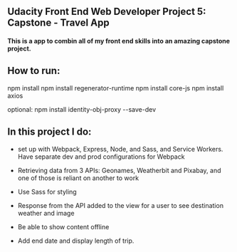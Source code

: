 ## Udacity Front End Web Developer Project 5: Capstone - Travel App
#### This is a app to combin all of my front end skills into an amazing capstone project.

## How to run:
 npm install
 npm install regenerator-runtime
 npm install core-js
 npm install axios

 optional:
 npm install identity-obj-proxy --save-dev
 

## In this project I do:

- set up with Webpack, Express, Node, and Sass, and Service Workers. Have separate dev and prod configurations for Webpack

- Retrieving data from 3 APIs: Geonames, Weatherbit and Pixabay, and one of those is reliant on another to work

- Use Sass for styling

- Response from the API added to the view for a user to see destination weather and image

- Be able to show content offline

- Add end date and display length of trip.




